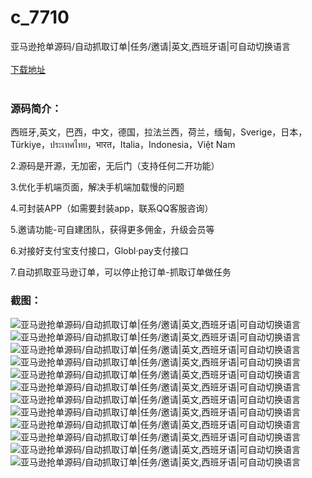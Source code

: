 # c_7710
亚马逊抢单源码/自动抓取订单|任务/邀请|英文,西班牙语|可自动切换语言
<br/></br>
[下载地址](https://www.uuid2.com/7710.html "下载地址")
<br/></br>
<h3>源码简介：</h3>
<p>西班牙,英文，巴西，中文，德国，拉法兰西，荷兰，缅甸，Sverige，日本，Türkiye，ประเทศไทย，भारत，Italia，Indonesia，Việt Nam<p>
<p>2.源码是开源，无加密，无后门（支持任何二开功能）<p>
<p>3.优化手机端页面，解决手机端加载慢的问题<p>
<p>4.可封装APP（如需要封装app，联系QQ客服咨询）<p>
<p>5.邀请功能-可自建团队，获得更多佣金，升级会员等<p>
<p>6.对接好支付宝支付接口，Globl·pay支付接口<p>
<p>7.自动抓取亚马逊订单，可以停止抢订单-抓取订单做任务<p>
<h3>截图：</h3>
<img src="https://www.uuid2.com/wp-content/uploads/img/pro/20220225/1645760365983.png" alt="亚马逊抢单源码/自动抓取订单|任务/邀请|英文,西班牙语|可自动切换语言"><img src="https://www.uuid2.com/wp-content/uploads/img/pro/20220225/16457603653619.png" alt="亚马逊抢单源码/自动抓取订单|任务/邀请|英文,西班牙语|可自动切换语言"><img src="https://www.uuid2.com/wp-content/uploads/img/pro/20220225/16457603654022.png" alt="亚马逊抢单源码/自动抓取订单|任务/邀请|英文,西班牙语|可自动切换语言"><img src="https://www.uuid2.com/wp-content/uploads/img/pro/20220225/16457603656422.png" alt="亚马逊抢单源码/自动抓取订单|任务/邀请|英文,西班牙语|可自动切换语言"><img src="https://www.uuid2.com/wp-content/uploads/img/pro/20220225/16457603659797.png" alt="亚马逊抢单源码/自动抓取订单|任务/邀请|英文,西班牙语|可自动切换语言"><img src="https://www.uuid2.com/wp-content/uploads/img/pro/20220225/16457603665783.png" alt="亚马逊抢单源码/自动抓取订单|任务/邀请|英文,西班牙语|可自动切换语言"><img src="https://www.uuid2.com/wp-content/uploads/img/pro/20220225/16457603675729.png" alt="亚马逊抢单源码/自动抓取订单|任务/邀请|英文,西班牙语|可自动切换语言"><img src="https://www.uuid2.com/wp-content/uploads/img/pro/20220225/16457603688511.png" alt="亚马逊抢单源码/自动抓取订单|任务/邀请|英文,西班牙语|可自动切换语言"><img src="https://www.uuid2.com/wp-content/uploads/img/pro/20220225/16457603698178.png" alt="亚马逊抢单源码/自动抓取订单|任务/邀请|英文,西班牙语|可自动切换语言"><img src="https://www.uuid2.com/wp-content/uploads/img/pro/20220225/16457603708810.png" alt="亚马逊抢单源码/自动抓取订单|任务/邀请|英文,西班牙语|可自动切换语言"><img src="https://www.uuid2.com/wp-content/uploads/img/pro/20220225/16457603718368.png" alt="亚马逊抢单源码/自动抓取订单|任务/邀请|英文,西班牙语|可自动切换语言"><img src="https://www.uuid2.com/wp-content/uploads/img/pro/20220225/16457603717978.png" alt="亚马逊抢单源码/自动抓取订单|任务/邀请|英文,西班牙语|可自动切换语言">
